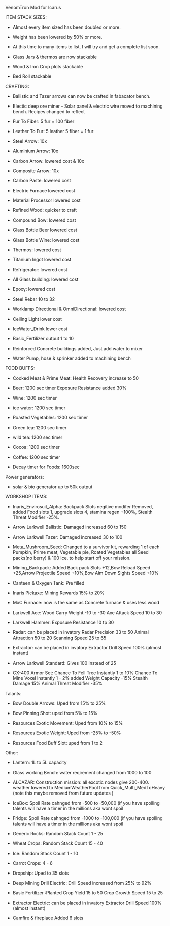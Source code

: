 VenomTron Mod for Icarus


ITEM STACK SIZES:

- Almost every item sized has been doubled or more.

- Weight has been lowered by 50% or more.

- At this time to many items to list, I will try and get a complete list soon.

- Glass Jars & thermos are now stackable

- Wood & Iron Crop plots stackable

- Bed Roll stackable


CRAFTING:

- Ballistic and Tazer arrows can now be crafted in fabacator bench.

- Electic deep ore miner - Solar panel & electric wire moved to machining bench. Recipes changed to reflect

- Fur To Fiber: 5 fur = 100 fiber

- Leather To Fur: 5 leather 5 fiber = 1 fur

-  Steel Arrow: 10x

- Aluminium Arrow: 10x

- Carbon Arrow: lowered cost & 10x

- Composite Arrow: 10x

- Carbon Paste: lowered cost

- Electric Furnace lowered cost

- Material Processor lowered cost

- Refined Wood: quicker to craft

- Compound Bow: lowered cost

- Glass Bottle Beer lowered cost

- Glass Bottle Wine: lowered cost

- Thermos: lowered cost

- Titanium Ingot lowered cost

- Refrigerator: lowered cost 

- All Glass building: lowered cost

- Epoxy: lowered cost

- Steel Rebar 10 to 32

- Worklamp Directional & OmniDirectional: lowered cost

- Ceiling Light lower cost

- IceWater_Drink lower cost

- Basic_Fertilizer output 1 to 10

- Reinforced Concrete buildings added, Just add water to mixer

- Water Pump, hose & sprinker added to machining bench

FOOD BUFFS:

- Cooked Meat & Prime Meat: Health Recovery increase to 50

- Beer: 1200 sec timer Exposure Resistance added 30%

- Wine: 1200 sec timer

- ice water: 1200 sec timer

- Roasted Vegetables: 1200 sec timer

- Green tea: 1200 sec timer

- wild tea: 1200 sec timer

- Cocoa: 1200 sec timer

- Coffee: 1200 sec timer

- Decay timer for Foods: 1600sec

Power generators:

- solar & bio generator up to 50k output

WORKSHOP ITEMS:

- Inaris_Envirosuit_Alpha: Backpack Slots negitive modifer Removed, added Food slots 1, upgrade slots 4, stamina regen +100%, Stealth Threat Modifier -25%.

- Arrow Larkwell Ballistic: Damaged increased 60 to 150

- Arrow Larkwell Tazer: Damaged increased 30 to 100

- Meta_Mushroom_Seed: Changed to a survivor kit, rewarding 1 of each Pumpkin, Prime meat, Vegetable pie, Roated Vegetables all Seed packs(no berry) & 100 Ice. to help start off your mission.

- Mining_Backpack: Added Back pack Slots +12,Bow Reload Speed +25,Arrow Projectile Speed +10%,Bow Aim Down Sights Speed +10%

- Canteen & Oxygen Tank: Pre filled

- Inaris Pickaxe: Mining Rewards 15% to 20%

- MxC Furnace: now is the same as Concrete furnace & uses less wood

- Larkwell Ace: Wood Carry Weight -10 to -30 Axe Attack Speed 10 to 30

- Larkwell Hammer: Exposure Resistance 10 tp 30

- Radar: can be placed in invatory Radar Precision 33 to 50 Animal Attraction 50 to 20 Scanning Speed 25 to 65

- Extractor: can be placed in invatory Extractor Drill Speed 100% (almost instant)

- Arrow Larkwell Standard: Gives 100 instead of 25

- CX-400 Armor Set: Chance To Fell Tree Instantly 1 to 10% Chance To Mine Voxel Instantly 1 - 2% added Weight Capacity -15% Stealth Damage 15% Animal Threat Modifier -35%

Talants:

- Bow Double Arrows: Uped from 15% to 25%

- Bow Pinning Shot: uped from 5% to 15%

- Resources Exotic Movement: Uped from 10% to 15%

- Resources Exotic Weight: Uped from -25% to -50%

- Resources Food Buff Slot: uped from 1 to 2

Other:

- Lantern: 1L to 5L capacity

- Glass working Bench: water reqirement changed from 1000 to 100

- ALCAZAR: Construction mission: all excotic nodes give 200-400. weather lowered to MediumWeatherPool from Quick_Multi_MedToHeavy (note this maybe removed from future updates
)
- IceBox: Spoil Rate cahnged from -500 to -50,000 (if you have spoiling talents will have a timer in the millions aka wont spoil

- Fridge: Spoil Rate cahnged from -1000 to -100,000 (if you have spoiling talents will have a timer in the millions aka wont spoil

- Generic Rocks: Random Stack Count 1 - 25

- Wheat Crops: Random Stack Count 15 - 40

- Ice: Random Stack Count 1 - 10

- Carrot Crops: 4 - 6

- Dropship: Uped to 35 slots

- Deep Mining Drill Electric: Drill Speed increased from 25% to 92%

- Basic Fertilizer :Planted Crop Yield 15 to 50 Crop Growth Speed 15 to 25

- Extractor Electric: can be placed in invatory Extractor Drill Speed 100% (almost instant)

- Camfire & fireplace Added 6 slots

